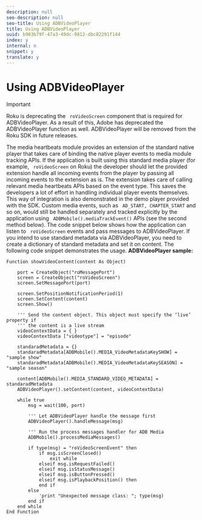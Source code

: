 ```yaml
---
description: null
seo-description: null
seo-title: Using ADBVideoPlayer
title: Using ADBVideoPlayer
uuid: b903b79f-47a3-49dc-9812-dbc82291f144
index: y
internal: n
snippet: y
translate: y
---
```


# Using ADBVideoPlayer


>[!IMPORTANT]
>
>Roku is deprecating the ` roVideoScreen` component that is required for ADBVideoPlayer. As a result of this, Adobe has deprecated the ADBVideoPlayer function as well. ADBVideoPlayer will be removed from the Roku SDK in future releases. 

The media heartbeats module provides an extension of the standard native player that takes care of binding the native player events to media module tracking APIs. If the application is built using this standard media player (for example, ` roVideoScreen` on Roku) the developer should let the provided extension handle all incoming events from the player by passing all incoming events to the extension as is. The extension takes care of calling relevant media heartbeats APIs based on the event type. This saves the developers a lot of effort in handling individual player events themselves. This way of integration is also demonstrated in the demo player provided with the SDK. 
Custom media events, such as ` AD_START, CHAPTER_START` and so on, would still be handled separately and tracked explicitly by the application using ` ADBMobile().mediaTrackEvent()` APIs (see the second method below). The code snippet below shows how the application can listen to ` roVideoScreen` events and pass messages to ADBVideoPlayer. 
If you intend to use standard metadata via ADBVideoPlayer, you need to create a dictionary of standard metadata and set it on content. The following code snippet demonstrates the usage.
**ADBVideoPlayer sample:** 
```
Function showVideoContent(content As Object) 
 
    port = CreateObject("roMessagePort")  
    screen = CreateObject("roVideoScreen")  
    screen.SetMessagePort(port) 
 
    screen.SetPositionNotificationPeriod(1)  
    screen.SetContent(content)  
    screen.Show() 
     
    ''' Send the content object. This object must specify the ‘live’ property if  
    ''' the content is a live stream  
    videoContextData = { } 
    videoContextData ["videotype"] = "episode" 
 
    standaradMetadata = {} 
    standaradMetadata[ADBMobile().MEDIA_VideoMetadataKeySHOW] = "sample show"  
    standaradMetadata[ADBMobile().MEDIA_VideoMetadataKeySEASON] = "sample season" 
 
    content[ADBMobile().MEDIA_STANDARD_VIDEO_METADATA] = standaradMetadata  
    ADBVideoPlayer().setContent(content, videoContextData) 
 
    while true 
        msg = wait(100, port) 
 
        ''' Let ADBVideoPlayer handle the message first 
        ADBVideoPlayer().handleMessage(msg) 
 
        ''' Run the process messages handler for ADB Media 
        ADBMobile().processMediaMessages() 
 
        if type(msg) = "roVideoScreenEvent" then  
            if msg.isScreenClosed() 
                exit while 
            elseif msg.isRequestFailed()  
            elseif msg.isStatusMessage()  
            elseif msg.isButtonPressed() 
            elseif msg.isPlaybackPosition() then  
            end if 
        else 
            'print "Unexpected message class: "; type(msg)  
        end if 
    end while  
End Function 

```

